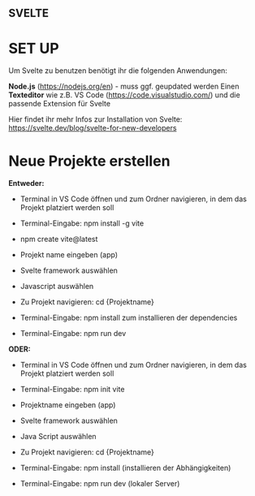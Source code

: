 ## SVELTE

# SET UP

Um Svelte zu benutzen benötigt ihr die folgenden Anwendungen:

**Node.js** (https://nodejs.org/en) - muss ggf. geupdated werden
Einen **Texteditor** wie z.B. VS Code (https://code.visualstudio.com/) und die passende Extension für Svelte 

Hier findet ihr mehr Infos zur Installation von Svelte: https://svelte.dev/blog/svelte-for-new-developers

# Neue Projekte erstellen

**Entweder:**
- Terminal in VS Code öffnen und zum Ordner navigieren, in dem das Projekt platziert werden soll

- Terminal-Eingabe: npm install -g vite

- npm create vite@latest

- Projekt name eingeben (app)

- Svelte framework auswählen

- Javascript auswählen

- Zu Projekt navigieren: cd {Projektname}

- Terminal-Eingabe: npm install zum installieren der dependencies

- Terminal-Eingabe: npm run dev

**ODER:**
- Terminal in VS Code öffnen und zum Ordner navigieren, in dem das Projekt platziert werden soll

- Terminal-Eingabe: npm init vite

- Projektname eingeben (app)

- Svelte framework auswählen

- Java Script auswählen

- Zu Projekt navigieren: cd {Projektname}

- Terminal-Eingabe: npm install (installieren der Abhängigkeiten)

- Terminal-Eingabe: npm run dev (lokaler Server)

